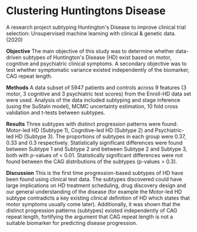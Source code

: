 # Clustering Huntingtons Disease
A research project subtyping Huntington's Disease to improve clinical trial selection: Unsupervised machine learning with clinical &amp; genetic data. (2020)

**Objective**
The main objective of this study was to determine whether data-driven subtypes of
Huntington's Disease (HD) exist based on motor, cognitive and psychiatric clinical symptoms. A secondary objective was to test whether symptomatic variance existed independently of the biomarker, CAG repeat length.

**Methods**
A data subset of 5947 patients and controls across 9 features (3 motor, 3 cognitive and 3 psychiatric test scores) from the Enroll-HD data set were used. Analysis of the data included subtyping and stage inference (using the SuStaIn model), MCMC uncertainty estimation, 10 fold cross validation and t-tests between subtypes.

**Results**
Three subtypes with distinct progression patterns were found: Motor-led HD (Subtype 1), Cognitive-led HD (Subtype 2) and Psychiatric-led HD (Subtype 3). The proportions of subtypes in each group were 0.37, 0.33 and 0.3 respectively. Statistically significant differences were found between Subtype 1 and Subtype 2 and between Subtype 2 and Subtype 3, both with p-values of < 0.01. Statistically significant differences were not found between the CAG distributions of the subtypes (p-values > 0.3).

**Discussion**
This is the first time progression-based subtypes of HD have been found using clinical test data. The subtypes discovered could have large implications on HD treatment scheduling, drug discovery design and our general understanding of the disease (for example the Motor-led HD subtype contradicts a key existing clinical definition of HD which states that motor symptoms usually come later). Additionally, it was shown that the distinct progression patterns (subtypes) existed independently of CAG repeat length, fortifying the argument that CAG repeat length is not a suitable biomarker for predicting disease progression.


